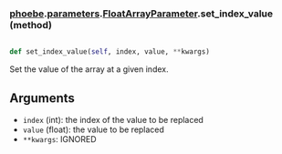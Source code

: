 ### [phoebe](phoebe.md).[parameters](phoebe.parameters.md).[FloatArrayParameter](phoebe.parameters.FloatArrayParameter.md).set_index_value (method)


```py

def set_index_value(self, index, value, **kwargs)

```



Set the value of the array at a given index.

Arguments
-----------
* `index` (int): the index of the value to be replaced
* `value` (float): the value to be replaced
* `**kwargs`: IGNORED

